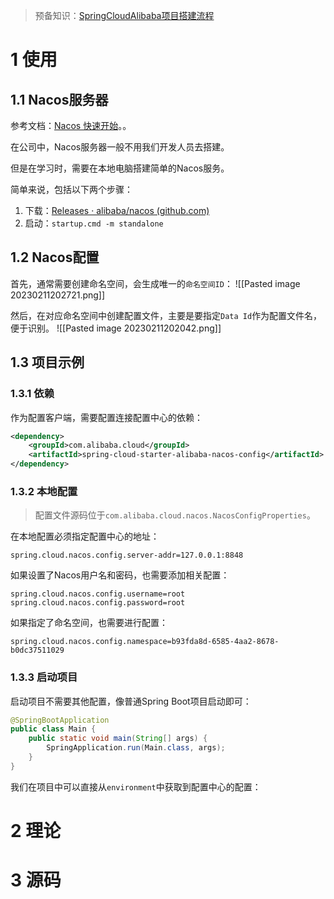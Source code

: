 > 预备知识：[SpringCloudAlibaba项目搭建流程](https://www.cnblogs.com/Xianhuii/p/17111321.html)
# 1 使用
## 1.1 Nacos服务器
参考文档：[Nacos 快速开始](https://nacos.io/zh-cn/docs/quick-start.html)。。

在公司中，Nacos服务器一般不用我们开发人员去搭建。

但是在学习时，需要在本地电脑搭建简单的Nacos服务。

简单来说，包括以下两个步骤：
1. 下载：[Releases · alibaba/nacos (github.com)](https://github.com/alibaba/nacos/releases)
2. 启动：`startup.cmd -m standalone`

## 1.2 Nacos配置
首先，通常需要创建命名空间，会生成唯一的`命名空间ID`：
![[Pasted image 20230211202721.png]]

然后，在对应命名空间中创建配置文件，主要是要指定`Data Id`作为配置文件名，便于识别。
![[Pasted image 20230211202042.png]]

## 1.3 项目示例
### 1.3.1 依赖
作为配置客户端，需要配置连接配置中心的依赖：
```xml
<dependency>  
    <groupId>com.alibaba.cloud</groupId>  
    <artifactId>spring-cloud-starter-alibaba-nacos-config</artifactId>  
</dependency>
```

### 1.3.2 本地配置
>配置文件源码位于`com.alibaba.cloud.nacos.NacosConfigProperties`。

在本地配置必须指定配置中心的地址：
```properties
spring.cloud.nacos.config.server-addr=127.0.0.1:8848
```

如果设置了Nacos用户名和密码，也需要添加相关配置：
```properties
spring.cloud.nacos.config.username=root  
spring.cloud.nacos.config.password=root
```

如果指定了命名空间，也需要进行配置：
```properties
spring.cloud.nacos.config.namespace=b93fda8d-6585-4aa2-8678-b0dc37511029
```

### 1.3.3 启动项目
启动项目不需要其他配置，像普通Spring Boot项目启动即可：
```java
@SpringBootApplication  
public class Main {  
    public static void main(String[] args) {  
        SpringApplication.run(Main.class, args);  
    }  
}
```

我们在项目中可以直接从`environment`中获取到配置中心的配置：


# 2 理论

# 3 源码
